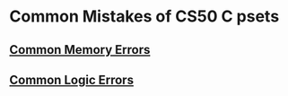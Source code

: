 # Common Mistakes of CS50 C psets

## [Common Memory Errors](memory-errors.md)

## [Common Logic Errors](logic-errors.md)

